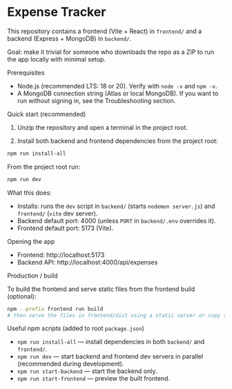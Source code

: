 # Expense Tracker

This repository contains a frontend (Vite + React) in `frontend/` and a backend (Express + MongoDB) in `backend/`.

Goal: make it trivial for someone who downloads the repo as a ZIP to run the app locally with minimal setup.

Prerequisites
- Node.js (recommended LTS: 18 or 20). Verify with `node -v` and `npm -v`.
- A MongoDB connection string (Atlas or local MongoDB). If you want to run without signing in, see the Troubleshooting section.

Quick start (recommended)

1. Unzip the repository and open a terminal in the project root.

2. Install both backend and frontend dependencies from the project root:

```bash
npm run install-all
```

From the project root run:

```bash
npm run dev
```

What this does:
- Installs: runs the `dev` script in `backend/` (starts `nodemon server.js`) and `frontend/` (`vite` dev server).
- Backend default port: 4000 (unless `PORT` in `backend/.env` overrides it).
- Frontend default port: 5173 (Vite).

Opening the app
- Frontend: http://localhost:5173
- Backend API: http://localhost:4000/api/expenses

Production / build

To build the frontend and serve static files from the frontend build (optional):

```bash
npm --prefix frontend run build
# then serve the files in frontend/dist using a static server or copy them into backend's static folder.
```

Useful npm scripts (added to root `package.json`)
- `npm run install-all` — install dependencies in both `backend/` and `frontend/`.
- `npm run dev` — start backend and frontend dev servers in parallel (recommended during development).
- `npm run start-backend` — start the backend only.
- `npm run start-frontend` — preview the built frontend.
